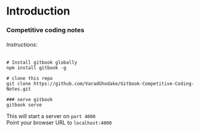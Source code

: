 # Introduction

### Competitive coding notes

###### Instructions:
```
# Install gitbook globally
npm install gitbook -g

# clone this repo
git clone https://github.com/VaradGhodake/Gitbook-Competitive-Coding-Notes.git

### serve gitbook
gitbook serve
```
This will start a server on `port 4000` <br />
Point your browser URL to `localhost:4000`